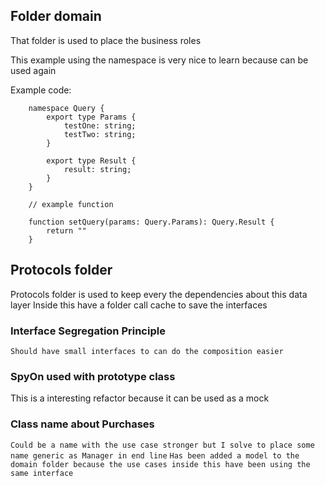 ## Folder domain

That folder is used to place the business roles

This example using the namespace is very nice to learn because can be used again

Example code:

```shell
    namespace Query {
        export type Params {
            testOne: string;
            testTwo: string;
        }

        export type Result {
            result: string;
        }
    }

    // example function

    function setQuery(params: Query.Params): Query.Result {
        return ""
    }
```

## Protocols folder

Protocols folder is used to keep every the dependencies about this data layer
Inside this have a folder call cache to save the interfaces

### Interface Segregation Principle

`Should have small interfaces to can do the composition easier`

### SpyOn used with prototype class

This is a interesting refactor because it can be used as a mock

### Class name about Purchases

`Could be a name with the use case stronger but I solve to place some name generic as Manager in end line`
`Has been added a model to the domain folder because the use cases inside this have been using the same interface`

